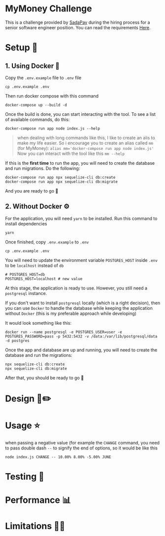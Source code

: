 # MyMoney Challenge

This is a challenge provided by [SadaPay](https://sadapay.pk/) during the hiring process for a senior software engineer position. You can read the requirements [Here](https://codu.ai/coding-problem/mymoney).


# Setup :rocket:
## 1. Using Docker :whale:

 Copy the `.env.example` file to `.env` file 
 
    cp .env.example .env

Then run docker compose with this command

    docker-compose up --build -d 

    
   Once the build is done, you can start interacting with the tool. To see a list of available commands, do this:
   

    docker-compose run app node index.js --help



> when dealing with long commands like this, I like to create an alis to make my life easier. So i encourage you to create an alias called `mm` (for MyMoney):
> `alias mm='docker-compose run app node index.js'`
> Now you can interact with the tool like this
> `mm --help`
> 

If this is the **first time** to run the app, you will need to create the database and run migrations. Do the following:

    docker-compose run app npx sequelize-cli db:create
    docker-compose run app npx sequelize-cli db:migrate

And you are ready to go :rocket:
   
## 2. Without Docker :gear:
For the application, you will need `yarn` to be installed. Run this command to install dependencies

    yarn

Once finished, copy `.env.example` to `.env`

    cp .env.example .env
    
You will need to update the environment variable `POSTGRES_HOST` inside `.env` to be `localhost` instead of `db`

    # POSTGRES_HOST=db
    POSTGRES_HOST=localhost # new value

At this stage, the application is ready to use. However, you still need a `postgresql` instance.

If you don't want to install `postgresql` locally (which is a right decision), then you can use `Docker`  to handle the database while keeping the application without `Docker` (this is my preferable approach while developing)


It would look something like this:

    docker run --name postgresql -e POSTGRES_USER=user -e POSTGRES_PASSWORD=pass -p 5432:5432 -v /data:/var/lib/postgresql/data -d postgres
   
Once the app and database are up and running, you will need to create the database and run the migrations:

    npx sequelize-cli db:create
    npx sequelize-cli db:migrate

   After that, you should be ready to go :rocket:

# Design 📐✏️


# Usage ⭐
when passing a negative value (for example the `CHANGE` command, you need to pass double dash `--` to signify the end of options, so it would be like this

    node index.js CHANGE -- 10.00% 8.00% -5.00% JUNE
    

# Testing 🧪


# Performance 📊


# Limitations 🏋🏽

